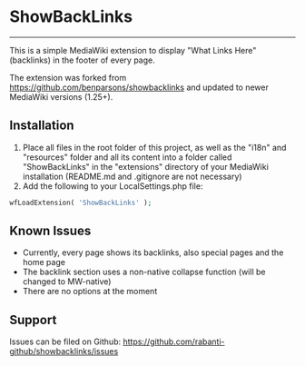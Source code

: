 # ShowBackLinks

---

This is a simple MediaWiki extension to display "What Links Here" (backlinks) in the footer of every page.

The extension was forked from https://github.com/benparsons/showbacklinks and updated to newer MediaWiki versions (1.25+).

## Installation

1. Place all files in the root folder of this project, as well as the "i18n" and "resources" folder and all its content into a folder called "ShowBackLinks" in the "extensions" directory of your MediaWiki installation (README.md and .gitignore are not necessary)
2. Add the following to your LocalSettings.php file:

```php
wfLoadExtension( 'ShowBackLinks' );
```

## Known Issues

- Currently, every page shows its backlinks, also special pages and the home page
- The backlink section uses a non-native collapse function (will be changed to MW-native)
- There are no options at the moment

## Support

Issues can be filed on Github: https://github.com/rabanti-github/showbacklinks/issues
